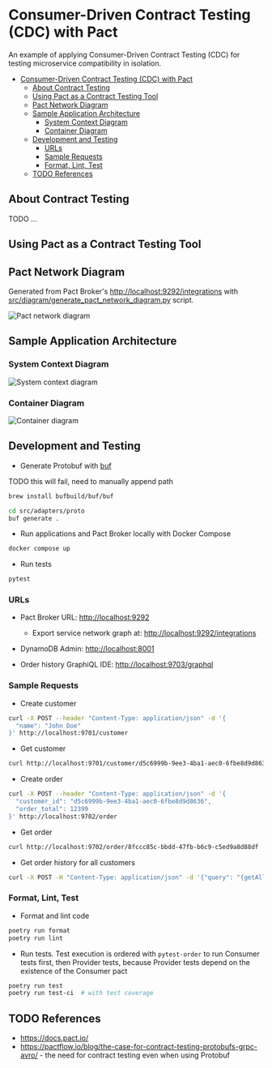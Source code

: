 # Consumer-Driven Contract Testing (CDC) with Pact

An example of applying Consumer-Driven Contract Testing (CDC) for testing microservice compatibility in isolation.

- [Consumer-Driven Contract Testing (CDC) with Pact](#consumer-driven-contract-testing-cdc-with-pact)
  - [About Contract Testing](#about-contract-testing)
  - [Using Pact as a Contract Testing Tool](#using-pact-as-a-contract-testing-tool)
  - [Pact Network Diagram](#pact-network-diagram)
  - [Sample Application Architecture](#sample-application-architecture)
    - [System Context Diagram](#system-context-diagram)
    - [Container Diagram](#container-diagram)
  - [Development and Testing](#development-and-testing)
    - [URLs](#urls)
    - [Sample Requests](#sample-requests)
    - [Format, Lint, Test](#format-lint-test)
  - [TODO References](#todo-references)

## About Contract Testing

TODO ...

## Using Pact as a Contract Testing Tool

## Pact Network Diagram

Generated from Pact Broker's <http://localhost:9292/integrations>
with [src/diagram/generate_pact_network_diagram.py](src/diagram/generate_pact_network_diagram.py) script.

![Pact network diagram](docs/pact/network.png)

## Sample Application Architecture

### System Context Diagram

![System context diagram](docs/architecture/c4/level_1_system_context/ecommerce_system_context.png)

### Container Diagram

![Container diagram](docs/architecture/c4/level_2_container/ecommerce_system_container.png)

## Development and Testing

- Generate Protobuf with [buf](https://buf.build)

TODO this will fail, need to manually append path

```bash
brew install bufbuild/buf/buf

cd src/adapters/proto
buf generate .
```

- Run applications and Pact Broker locally with Docker Compose

```bash
docker compose up
```

- Run tests

```bash
pytest
```

### URLs

- Pact Broker URL: <http://localhost:9292>

  - Export service network graph at: <http://localhost:9292/integrations>

- DynamoDB Admin: <http://localhost:8001>

- Order history GraphiQL IDE: <http://localhost:9703/graphql>

### Sample Requests

- Create customer

```bash
curl -X POST --header "Content-Type: application/json" -d '{
  "name": "John Doe"
}' http://localhost:9701/customer
```

- Get customer

```bash
curl http://localhost:9701/customer/d5c6999b-9ee3-4ba1-aec0-6fbe8d9d8636
```

- Create order

```bash
curl -X POST --header "Content-Type: application/json" -d '{
  "customer_id": "d5c6999b-9ee3-4ba1-aec0-6fbe8d9d8636",
  "order_total": 12399
}' http://localhost:9702/order
```

- Get order

```bash
curl http://localhost:9702/order/8fccc85c-bbdd-47fb-b6c9-c5ed9a8d88df
```

- Get order history for all customers

```bash
curl -X POST -H "Content-Type: application/json" -d '{"query": "{getAllCustomers {id name orders {id orderTotal state}}}"}' http://localhost:9703/graphql
```

### Format, Lint, Test

- Format and lint code

```bash
poetry run format
poetry run lint
```

- Run tests.
  Test execution is ordered with `pytest-order` to run Consumer tests first, then Provider tests,
  because Provider tests depend on the existence of the Consumer pact

```bash
poetry run test
poetry run test-ci  # with test coverage
```

## TODO References

- <https://docs.pact.io/>
- <https://pactflow.io/blog/the-case-for-contract-testing-protobufs-grpc-avro/> - the need for contract testing
  even when using Protobuf
